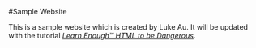 #Sample Website

This is a sample website which is created by Luke Au. It will be updated with the tutorial [*Learn Enough™ HTML to be Dangerous*](https://www.learnenough.com/html-tutorial).